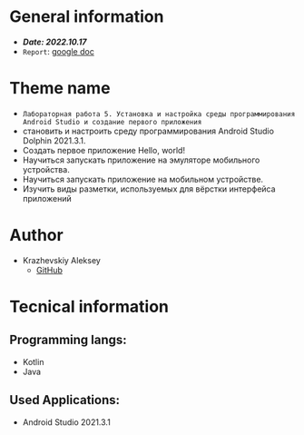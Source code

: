 # General information
  - ***Date: 2022.10.17***
  - `Report`: [google doc](https://docs.google.com/document/d/1T6C_teEhs32BnGwHvNpdqoeSG5raz5d_vs0Nnk6DMkI/edit?usp=sharing)

# Theme name

  - `Лабораторная работа 5. Установка и настройка среды программирования Android Studio и создание первого приложения`
  - становить и настроить среду программирования Android Studio Dolphin 2021.3.1.
  - Создать первое приложение Hello, world!
  - Научиться запускать приложение на эмуляторе мобильного устройства.
  - Научиться запускать приложение на мобильном устройстве.
  - Изучить виды разметки, используемых для вёрстки интерфейса приложений

# Author
  - Krazhevskiy Aleksey
    - [GitHub](https://github.com/alekseykrazhev)<br>
		
# Tecnical information

## Programming langs:

  - Kotlin
  - Java
	
## Used Applications:

  - Android Studio 2021.3.1
